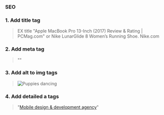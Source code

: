 ### SEO

### 1. Add title tag 
> <title></title>
> EX title "Apple MacBook Pro 13-Inch (2017) Review & Rating | PCMag.com" or Nike LunarGlide 8 Women’s Running Shoe. Nike.com

### 2. Add meta tag 
> "<meta name="description" content="This is an example of a meta description. This will often show up in search results.">"

### 3. Add alt to img tags
> <img src="pupdanceparty.gif" alt="Puppies dancing">

### 4. Add detailed a tags
> "<a href="https://five.agency/">Mobile design & development agency</a>"

